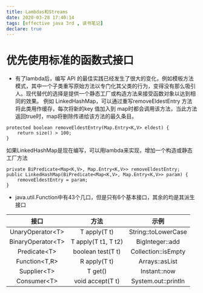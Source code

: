 ```yaml
---
title: Lambdas和Streams
date: 2020-03-28 17:40:14
tags: [effective java 3rd , 读书笔记]
declare: true
---
```

# 优先使用标准的函数式接口
+ 有了lambda后，编写 API 的最佳实践已经发生了很大的变化，例如模板方法模式，其中一个子类重写原始方法以专门化其父类的行为，变得没有那么吸引人。现代替代的选择是提供一个静态工厂或构造方法来接受函数对象以达到相同的效果。
例如 LinkedHashMap，可以通过重写removeEldestEntry 方法将此类用作缓存，每次将新的key 值加入到 map时都会调用该方法，当此方法返回true时，map将删除传递给该方法的最久条目。
<!-- more -->
```
protected boolean removeEldestEntry(Map.Entry<K,V> eldest) {
    return size() > 100;
}
```
如果LinkedHashMap是现在编写，可以用lambda来实现，增加一个构造或静态工厂方法
```
private BiPredicate<Map<K,V>, Map.Entry<K,V>> removeEldestEntry;
public LinkedHashMap(BiPredicate<Map<K,V>, Map.Entry<K,V>> param) {
    removeEldestEntry = param;
}
```
+ java.util.Function中有43个几口，但是只有6个基本接口，其余的均是其派生接口

接口 | 方法 |  示例
:-: | :-: | :-: 
UnaryOperator&lt;T&gt; | T apply(T t) |  String::toLowerCase
BinaryOperator&lt;T&gt; | T apply(T t1, T t2) |  BigInteger::add
Predicate&lt;T&gt; | boolean test(T t) |  Collection::isEmpty
Function&lt;T,R&gt; | R apply(T t) |  Arrays::asList
Supplier&lt;T&gt; | T get()  |  Instant::now
Consumer&lt;T&gt; | void accept(T t) |  System.out::println
